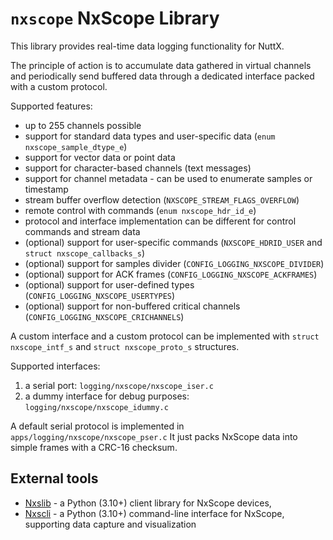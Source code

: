 `nxscope` NxScope Library
=========================

This library provides real-time data logging functionality for NuttX.

The principle of action is to accumulate data gathered in virtual
channels and periodically send buffered data through a dedicated
interface packed with a custom protocol.

Supported features:

-   up to 255 channels possible
-   support for standard data types and user-specific data
    (`enum nxscope_sample_dtype_e`)
-   support for vector data or point data
-   support for character-based channels (text messages)
-   support for channel metadata - can be used to enumerate samples or
    timestamp
-   stream buffer overflow detection (`NXSCOPE_STREAM_FLAGS_OVERFLOW`)
-   remote control with commands (`enum nxscope_hdr_id_e`)
-   protocol and interface implementation can be different for control
    commands and stream data
-   (optional) support for user-specific commands (`NXSCOPE_HDRID_USER`
    and `struct nxscope_callbacks_s`)
-   (optional) support for samples divider
    (`CONFIG_LOGGING_NXSCOPE_DIVIDER`)
-   (optional) support for ACK frames
    (`CONFIG_LOGGING_NXSCOPE_ACKFRAMES`)
-   (optional) support for user-defined types
    (`CONFIG_LOGGING_NXSCOPE_USERTYPES`)
-   (optional) support for non-buffered critical channels
    (`CONFIG_LOGGING_NXSCOPE_CRICHANNELS`)

A custom interface and a custom protocol can be implemented with
`struct nxscope_intf_s` and `struct nxscope_proto_s` structures.

Supported interfaces:

1.  a serial port: `logging/nxscope/nxscope_iser.c`
2.  a dummy interface for debug purposes:
    `logging/nxscope/nxscope_idummy.c`

A default serial protocol is implemented in
`apps/logging/nxscope/nxscope_pser.c` It just packs NxScope data into
simple frames with a CRC-16 checksum.

External tools
--------------

-   [Nxslib](https://github.com/railab/nxslib) - a Python (3.10+) client
    library for NxScope devices,
-   [Nxscli](https://github.com/railab/nxscli) - a Python (3.10+)
    command-line interface for NxScope, supporting data capture and
    visualization
